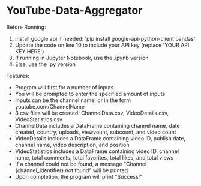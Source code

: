 # YouTube-Data-Aggregator

Before Running:
1. install google api if needed:
    'pip install google-api-python-client pandas'
2. Update the code on line 10 to include your API key (replace 'YOUR API KEY HERE')
3. If running in Jupyter Notebook, use the .ipynb version
4. Else, use the .py version

Features:
- Program will first for a number of inputs
- You will be prompted to enter the specified amount of inputs
- Inputs can be the channel name, or in the form youtube.com/ChannelName
- 3 csv files will be created: ChannelData.csv, VideoDetails.csv, VideoStatistics.csv
- ChannelData includes a DataFrame containing channel name, date created, country, uploads, viewvount, subcount, and video count
- VideoDetails includes a DataFrame containing video ID, publish date, channel name, video description, and position
- VideoStatistics includes a DataFrame containing video ID, channel name, total comments, total favorites, total likes, and total views
- If a channel could not be found, a message "Channel {channel_identifier} not found" will be printed
- Upon completion, the program will print "Success!"
